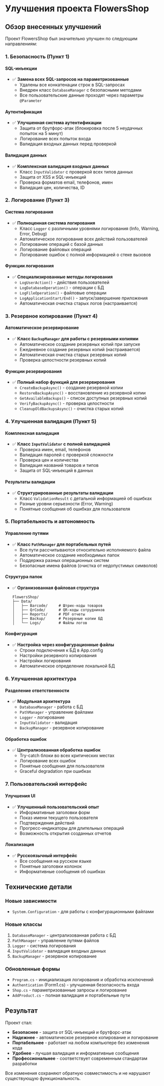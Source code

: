 # Улучшения проекта FlowersShop

## Обзор внесенных улучшений

Проект FlowersShop был значительно улучшен по следующим направлениям:

### 1. Безопасность (Пункт 1)

#### SQL-инъекции
- ✅ **Замена всех SQL-запросов на параметризованные**
  - Удалены все конкатенации строк в SQL-запросах
  - Внедрен класс `DatabaseManager` с безопасными методами
  - Все пользовательские данные проходят через параметры `@Parameter`

#### Аутентификация
- ✅ **Улучшенная система аутентификации**
  - Защита от брутфорс-атак (блокировка после 5 неудачных попыток на 5 минут)
  - Логирование всех попыток входа
  - Валидация входных данных перед проверкой

#### Валидация данных
- ✅ **Комплексная валидация входных данных**
  - Класс `InputValidator` с проверкой всех типов данных
  - Защита от XSS и SQL-инъекций
  - Проверка форматов email, телефонов, имен
  - Валидация цен, количества, ID

### 2. Логирование (Пункт 3)

#### Система логирования
- ✅ **Полноценная система логирования**
  - Класс `Logger` с различными уровнями логирования (Info, Warning, Error, Debug)
  - Автоматическое логирование всех действий пользователей
  - Логирование операций с базой данных
  - Логирование файловых операций
  - Логирование ошибок с полной информацией о стеке вызовов

#### Функции логирования
- ✅ **Специализированные методы логирования**
  - `LogUserAction()` - действия пользователей
  - `LogDatabaseOperation()` - операции с БД
  - `LogFileOperation()` - файловые операции
  - `LogApplicationStart/End()` - запуск/завершение приложения
  - Автоматическая очистка старых логов (настраивается)

### 3. Резервное копирование (Пункт 4)

#### Автоматическое резервирование
- ✅ **Класс `BackupManager` для работы с резервными копиями**
  - Автоматическое создание резервных копий при запуске
  - Ежедневное создание резервных копий (настраивается)
  - Автоматическая очистка старых резервных копий
  - Проверка целостности резервных копий

#### Функции резервирования
- ✅ **Полный набор функций для резервирования**
  - `CreateBackupAsync()` - создание резервной копии
  - `RestoreBackupAsync()` - восстановление из резервной копии
  - `GetAvailableBackups()` - список доступных резервных копий
  - `VerifyBackupAsync()` - проверка целостности
  - `CleanupOldBackupsAsync()` - очистка старых копий

### 4. Улучшенная валидация (Пункт 5)

#### Комплексная валидация
- ✅ **Класс `InputValidator` с полной валидацией**
  - Проверка имен, email, телефонов
  - Валидация паролей с проверкой сложности
  - Проверка цен и количества
  - Валидация названий товаров и типов
  - Защита от SQL-инъекций в данных

#### Результаты валидации
- ✅ **Структурированные результаты валидации**
  - Класс `ValidationResult` с детальной информацией об ошибках
  - Разные уровни серьезности (Error, Warning)
  - Понятные сообщения об ошибках для пользователя

### 5. Портабельность и автономность

#### Управление путями
- ✅ **Класс `PathManager` для портабельных путей**
  - Все пути рассчитываются относительно исполняемого файла
  - Автоматическое создание необходимых папок
  - Поддержка разных операционных систем
  - Безопасные имена файлов (очистка от недопустимых символов)

#### Структура папок
- ✅ **Организованная файловая структура**
  ```
  FlowersShop/
  ├── Data/
  │   ├── Barcode/     # Штрих-коды товаров
  │   ├── QrCode/      # QR-коды сотрудников
  │   ├── Reports/     # PDF отчеты
  │   ├── Backup/      # Резервные копии БД
  │   └── Logs/        # Файлы логов
  ```

#### Конфигурация
- ✅ **Настройка через конфигурационные файлы**
  - Строки подключения к БД в App.config
  - Настройки резервного копирования
  - Настройки логирования
  - Автоматическое определение локальной БД

### 6. Улучшенная архитектура

#### Разделение ответственности
- ✅ **Модульная архитектура**
  - `DatabaseManager` - работа с БД
  - `PathManager` - управление файлами
  - `Logger` - логирование
  - `InputValidator` - валидация
  - `BackupManager` - резервное копирование

#### Обработка ошибок
- ✅ **Централизованная обработка ошибок**
  - Try-catch блоки во всех критических местах
  - Логирование всех ошибок
  - Понятные сообщения для пользователя
  - Graceful degradation при ошибках

### 7. Пользовательский интерфейс

#### Улучшения UI
- ✅ **Улучшенный пользовательский опыт**
  - Информативные заголовки форм
  - Показ имени текущего пользователя
  - Подтверждения действий
  - Прогресс-индикаторы для длительных операций
  - Возможность открытия созданных отчетов

#### Локализация
- ✅ **Русскоязычный интерфейс**
  - Все сообщения на русском языке
  - Понятные заголовки колонок
  - Информативные сообщения об ошибках

## Технические детали

### Новые зависимости
- `System.Configuration` - для работы с конфигурационными файлами

### Новые классы
1. `DatabaseManager` - централизованная работа с БД
2. `PathManager` - управление путями файлов
3. `Logger` - система логирования
4. `InputValidator` - валидация входных данных
5. `BackupManager` - резервное копирование

### Обновленные формы
- `Program.cs` - инициализация логирования и обработка исключений
- `Authentication` (Form1.cs) - улучшенная безопасность входа
- `Shop.cs` - параметризованные запросы и логирование
- `AddProduct.cs` - полная валидация и портабельные пути

## Результат

Проект стал:
- **Безопаснее** - защита от SQL-инъекций и брутфорс-атак
- **Надежнее** - автоматическое резервное копирование и логирование
- **Портабельнее** - работает на любом компьютере без изменения кода
- **Удобнее** - лучшая валидация и информативные сообщения
- **Профессиональнее** - соответствует современным стандартам разработки

Все изменения сохраняют обратную совместимость и не нарушают существующую функциональность. 